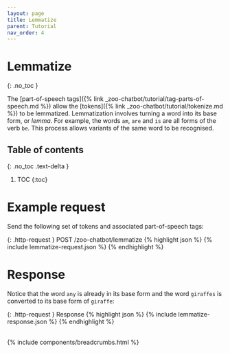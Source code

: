 ```yaml
---
layout: page
title: Lemmatize
parent: Tutorial
nav_order: 4
---
```


# Lemmatize
{: .no_toc }

The [part-of-speech tags]({% link _zoo-chatbot/tutorial/tag-parts-of-speech.md %}) allow the
[tokens]({% link _zoo-chatbot/tutorial/tokenize.md %}) to be lemmatized. Lemmatization
involves turning a word into its base form, or *lemma*. For example, the
words `am`, `are` and `is` are all forms of the verb `be`. This process
allows variants of the same word to be recognised.

## Table of contents
{: .no_toc .text-delta }

1. TOC
{:toc}

# Example request

Send the following set of tokens and associated part-of-speech tags:

{: .http-request }
POST /zoo-chatbot/lemmatize
{% highlight json %}
{% include lemmatize-request.json %}
{% endhighlight %}

# Response

Notice that the word `any` is already in its base form and the word
`giraffes` is converted to its base form of `giraffe`:

{: .http-request }
Response
{% highlight json %}
{% include lemmatize-response.json %}
{% endhighlight %}

<br />
{% include components/breadcrumbs.html %}